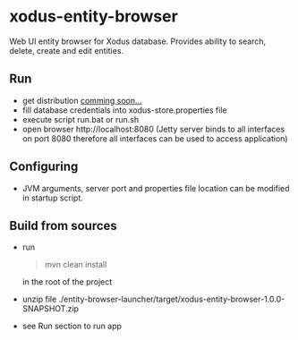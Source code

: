 # xodus-entity-browser
Web UI entity browser for Xodus database. Provides ability to search, delete, create and edit entities.

## Run

* get distribution [comming soon...](https://bintray.com/lehvolk/maven)
* fill database credentials into xodus-store.properties file
* execute script run.bat or run.sh
* open browser http://localhost:8080 (Jetty server binds to all interfaces on port 8080 therefore all interfaces can be
        used to access application)

## Configuring
* JVM arguments, server port and properties file location can be modified in startup script.

## Build from sources

* run

    >mvn clean install

    in the root of the project

* unzip file ./entity-browser-launcher/target/xodus-entity-browser-1.0.0-SNAPSHOT.zip
* see Run section to run app



